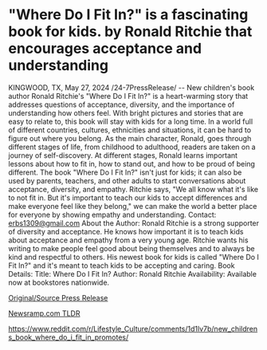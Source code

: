 # "Where Do I Fit In?" is a fascinating book for kids. by Ronald Ritchie that encourages acceptance and understanding

KINGWOOD, TX, May 27, 2024 /24-7PressRelease/ -- New children's book author Ronald Ritchie's "Where Do I Fit In?" is a heart-warming story that addresses questions of acceptance, diversity, and the importance of understanding how others feel. With bright pictures and stories that are easy to relate to, this book will stay with kids for a long time.  In a world full of different countries, cultures, ethnicities and situations, it can be hard to figure out where you belong. As the main character, Ronald, goes through different stages of life, from childhood to adulthood, readers are taken on a journey of self-discovery. At different stages, Ronald learns important lessons about how to fit in, how to stand out, and how to be proud of being different.   The book "Where Do I Fit In?" isn't just for kids; it can also be used by parents, teachers, and other adults to start conversations about acceptance, diversity, and empathy.   Ritchie says, "We all know what it's like to not fit in. But it's important to teach our kids to accept differences and make everyone feel like they belong," we can make the world a better place for everyone by showing empathy and understanding.  Contact: erbs1309@gmail.com  About the Author:  Ronald Ritchie is a strong supporter of diversity and acceptance. He knows how important it is to teach kids about acceptance and empathy from a very young age. Ritchie wants his writing to make people feel good about being themselves and to always be kind and respectful to others. His newest book for kids is called "Where Do I Fit In?" and it's meant to teach kids to be accepting and caring.  Book Details: Title: Where Do I Fit In? Author: Ronald Ritchie Availability: Available now at bookstores nationwide. 

[Original/Source Press Release](https://www.24-7pressrelease.com/press-release/511176/where-do-i-fit-in-is-a-fascinating-book-for-kids-by-ronald-ritchie-that-encourages-acceptance-and-understanding)
                    

[Newsramp.com TLDR](None) 

https://www.reddit.com/r/Lifestyle_Culture/comments/1d1lv7b/new_childrens_book_where_do_i_fit_in_promotes/